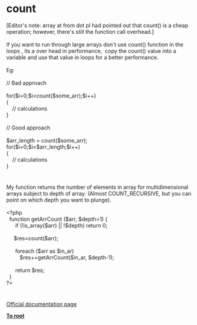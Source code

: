 # count




<div class="phpcode"><span class="html">
[Editor&apos;s note: array at from dot pl had pointed out that count() is a cheap operation; however, there&apos;s still the function call overhead.]
<br>
<br>If you want to run through large arrays don&apos;t use count() function in the loops , its a over head in performance,&#xA0; copy the count() value into a variable and use that value in loops for a better performance.
<br>
<br>Eg:
<br>
<br>// Bad approach
<br>
<br>for($i=0;$i&lt;count($some_arr);$i++)
<br>{
<br>&#xA0; &#xA0; // calculations
<br>}
<br>
<br>// Good approach
<br>
<br>$arr_length = count($some_arr);
<br>for($i=0;$i&lt;$arr_length;$i++)
<br>{
<br>&#xA0; &#xA0; // calculations
<br>}</span>
</div>
  

#


<div class="phpcode"><span class="html">
My function returns the number of elements in array for multidimensional arrays subject to depth of array. (Almost COUNT_RECURSIVE, but you can point on which depth you want to plunge).
<br>
<br><span class="default">&lt;?php
<br>&#xA0; </span><span class="keyword">function </span><span class="default">getArrCount </span><span class="keyword">(</span><span class="default">$arr</span><span class="keyword">, </span><span class="default">$depth</span><span class="keyword">=</span><span class="default">1</span><span class="keyword">) {
<br>&#xA0; &#xA0; &#xA0; if (!</span><span class="default">is_array</span><span class="keyword">(</span><span class="default">$arr</span><span class="keyword">) || !</span><span class="default">$depth</span><span class="keyword">) return </span><span class="default">0</span><span class="keyword">;
<br>&#xA0; &#xA0; &#xA0; &#xA0;&#xA0; 
<br>&#xA0; &#xA0;&#xA0; </span><span class="default">$res</span><span class="keyword">=</span><span class="default">count</span><span class="keyword">(</span><span class="default">$arr</span><span class="keyword">);
<br>&#xA0; &#xA0; &#xA0; &#xA0;&#xA0; 
<br>&#xA0; &#xA0; &#xA0; foreach (</span><span class="default">$arr </span><span class="keyword">as </span><span class="default">$in_ar</span><span class="keyword">)
<br>&#xA0; &#xA0; &#xA0; &#xA0;&#xA0; </span><span class="default">$res</span><span class="keyword">+=</span><span class="default">getArrCount</span><span class="keyword">(</span><span class="default">$in_ar</span><span class="keyword">, </span><span class="default">$depth</span><span class="keyword">-</span><span class="default">1</span><span class="keyword">);
<br>&#xA0; &#xA0; &#xA0; 
<br>&#xA0; &#xA0; &#xA0; return </span><span class="default">$res</span><span class="keyword">;
<br>&#xA0; }
<br></span><span class="default">?&gt;</span>
</span>
</div>
  

#

[Official documentation page](https://www.php.net/manual/en/function.count.php)

**[To root](/README.md)**